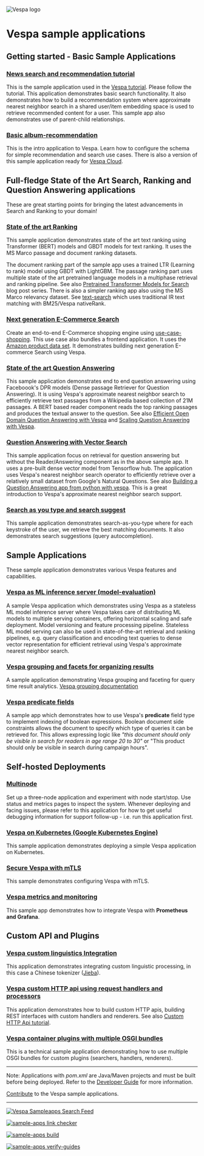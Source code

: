 <!-- Copyright Yahoo. Licensed under the terms of the Apache 2.0 license. See LICENSE in the project root. -->

![Vespa logo](https://vespa.ai/assets/vespa-logo-color.png)

# Vespa sample applications



## Getting started - Basic Sample Applications

### [News search and recommendation tutorial](news)
This is the sample application used in the [Vespa tutorial](https://docs.vespa.ai/en/tutorials/news-1-getting-started.html).
Please follow the tutorial. This application demonstrates basic search functionality.
It also demonstrates how to build a recommendation system
where approximate nearest neighbor search in a shared user/item embedding space
is used to retrieve recommended content for a user.
This sample app also demonstrates use of parent-child relationships.

### [Basic album-recommendation](album-recommendation)
This is the intro application to Vespa.
Learn how to configure the schema for simple recommendation and search use cases.
There is also a version of this sample application ready for [Vespa Cloud](vespa-cloud/album-recommendation).



## Full-fledge State of the Art Search, Ranking and Question Answering applications
These are great starting points for bringing the latest advancements in Search and Ranking to your domain!

### [State of the art Ranking](https://github.com/vespa-engine/sample-apps/tree/master/msmarco-ranking)
This sample application demonstrates state of the art text ranking
using Transformer (BERT) models and GBDT models for text ranking.
It uses the MS Marco passage and document ranking datasets.

The document ranking part of the sample app uses a trained LTR (Learning to rank) model using GBDT with LightGBM.
The passage ranking part uses multiple state of the art pretrained language models
in a multiphase retrieval and ranking pipeline.
See also [Pretrained Transformer Models for Search](https://blog.vespa.ai/pretrained-transformer-language-models-for-search-part-1/) blog post series.
There is also a simpler ranking app also using the MS Marco relevancy dataset.
See [text-search](text-search) which uses traditional IR text matching with BM25/Vespa nativeRank.

### [Next generation E-Commerce Search](use-case-shopping)
Create an end-to-end E-Commerce shopping engine using [use-case-shopping](use-case-shopping).
This use case also bundles a frontend application.
It uses the  [Amazon product data set](http://jmcauley.ucsd.edu/data/amazon/links.html).
It demonstrates building next generation E-commerce Search using Vespa.

### [State of the art Question Answering](dense-passage-retrieval-with-ann)
This sample application demonstrates end to end question answering using Faceboook's DPR models
(Dense passage Retriever for Question Answering).
It is using Vespa's approximate nearest neighbor search to efficiently retrieve text passages
from a Wikipedia based collection of 21M passages.
A BERT based reader component reads the top ranking passages and produces the textual answer to the question.
See also [Efficient Open Domain Question Answering with Vespa](https://blog.vespa.ai/efficient-open-domain-question-answering-on-vespa/)
and [Scaling Question Answering with Vespa](https://blog.vespa.ai/from-research-to-production-scaling-a-state-of-the-art-machine-learning-system/).

### [Question Answering with Vector Search](semantic-qa-retrieval)
This sample application focus on retrieval for question answering
but without the Reader/Answering component as in the above sample app.
It uses a pre-built dense vector model from Tensorflow hub.
The application uses Vespa's nearest neighbor search operator
to efficiently retrieve over a relatively small dataset from Google's Natural Questions.
See also [Building a Question Answering app from python with vespa](https://blog.vespa.ai/build-qa-app-from-python-with-vespa/).
This is a great introduction to Vespa's approximate nearest neighbor search support. 

### [Search as you type and search suggest](incremental-search)
This sample application demonstrates search-as-you-type where for each keystroke of the user,
we retrieve the best matching documents.
It also demonstrates search suggestions (query autocompletion).



## Sample Applications
These sample application demonstrates various Vespa features and capabilities. 

### [Vespa as ML inference server (model-evaluation)](model-evaluation)
A sample Vespa application which demonstrates using Vespa as a stateless ML model inference server
where Vespa takes care of distributing ML models to multiple serving containers,
offering horizontal scaling and safe deployment.
Model versioning and feature processing pipeline.
Stateless ML model serving can also be used in state-of-the-art retrieval and ranking pipelines,
e.g. query classification and encoding text queries to dense vector representation
for efficient retrieval using Vespa's approximate nearest neighbor search.

### [Vespa grouping and facets for organizing results ](part-purchases-demo)
A sample application demonstrating Vespa grouping and faceting for query time result analytics.
[Vespa grouping documentation](https://docs.vespa.ai/en/grouping.html)

### [Vespa predicate fields](boolean-search)
A sample app which demonstrates how to use Vespa's **predicate** field type to implement indexing of boolean expressions.
Boolean document side constraints allows the document to specify which type of queries it can be retrieved for.
This allows expressing logic like _"this document should only be visible in search for readers in age range 20 to 30"_
or "This product should only be visible in search during campaign hours".



## Self-hosted Deployments

### [Multinode](operations/multinode)
Set up a three-node application and experiment with node start/stop.
Use status and metrics pages to inspect the system.
Whenever deploying and facing issues, please refer to this application for how to get useful debugging information
for support follow-up - i.e. run this application first.

### [Vespa on Kubernetes (Google Kubernetes Engine)](basic-search-on-gke)
This sample application demonstrates deploying a simple Vespa application on Kubernetes.  

### [Secure Vespa with mTLS](secure-vespa-with-mtls)
This sample demonstrates configuring Vespa with mTLS.

### [Vespa metrics and monitoring](album-recommendation-monitoring)
This sample app demonstrates how to integrate Vespa with **Prometheus and Grafana**.



## Custom API and Plugins

### [Vespa custom linguistics Integration](vespa-chinese-linguistics)
This application demonstrates integrating custom linguistic processing,
in this case a Chinese tokenizer ([Jieba](https://github.com/fxsjy/jieba)).

### [Vespa custom HTTP api using request handlers and processors](http-api-using-request-handlers-and-processors)
This application demonstrates how to build custom HTTP apis,
building REST interfaces with custom handlers and renderers.
See also [Custom HTTP Api tutorial](https://docs.vespa.ai/en/jdisc/http-api-tutorial.html).

### [Vespa container plugins with multiple OSGI bundles](multiple-bundles)
This is a technical sample application demonstrating how to use multiple OSGI bundles for custom plugins
(searchers, handlers, renderers).


<!--
[travis](travis)
[part-purchases-demo](part-purchases-demo): A sample Vespa application to assist with with learning how to group according to the [Grouping Guide](https://docs.vespa.ai/en/grouping.html).
[generic-request-processing](generic-request-processing)
http-api-using-*
-->

----

Note: Applications with _pom.xml_ are Java/Maven projects and must be built before being deployed.
Refer to the [Developer Guide](https://docs.vespa.ai/en/developer-guide.html) for more information.

[Contribute](https://github.com/vespa-engine/vespa/blob/master/CONTRIBUTING.md) to the Vespa sample applications.

----

[![Vespa Sampleapps Search Feed](https://github.com/vespa-engine/sample-apps/actions/workflows/feed.yml/badge.svg)](https://github.com/vespa-engine/sample-apps/actions/workflows/feed.yml)

[![sample-apps link checker](https://cd.screwdriver.cd/pipelines/7038/link-checker-sample-apps/badge)](https://cd.screwdriver.cd/pipelines/7038/)

[![sample-apps build](https://cd.screwdriver.cd/pipelines/7038/build-apps/badge)](https://cd.screwdriver.cd/pipelines/7038/)

[![sample-apps verify-guides](https://cd.screwdriver.cd/pipelines/7038/verify-guides/badge)](https://cd.screwdriver.cd/pipelines/7038/)
